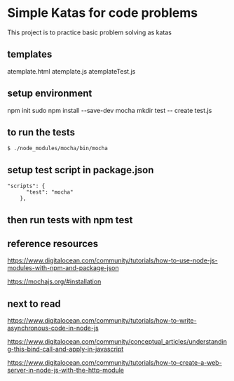 # Simple Katas for code problems
This project is to practice basic problem solving as katas

## templates
atemplate.html
atemplate.js
atemplateTest.js

## setup environment
npm init
sudo npm install --save-dev mocha
mkdir test
-- create test.js

## to run the tests
```
$ ./node_modules/mocha/bin/mocha

```
## setup test script in package.json
```
"scripts": {
      "test": "mocha"
    },
```

## then run tests with npm test

## reference resources
https://www.digitalocean.com/community/tutorials/how-to-use-node-js-modules-with-npm-and-package-json

https://mochajs.org/#installation


## next to read
https://www.digitalocean.com/community/tutorials/how-to-write-asynchronous-code-in-node-js

https://www.digitalocean.com/community/conceptual_articles/understanding-this-bind-call-and-apply-in-javascript

https://www.digitalocean.com/community/tutorials/how-to-create-a-web-server-in-node-js-with-the-http-module
